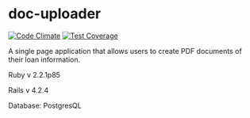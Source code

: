# doc-uploader
[![Code Climate](https://codeclimate.com/github/dianpan/doc-uploader/badges/gpa.svg)](https://codeclimate.com/github/dianpan/doc-uploader)
[![Test Coverage](https://codeclimate.com/github/dianpan/doc-uploader/badges/coverage.svg)](https://codeclimate.com/github/dianpan/doc-uploader/coverage)

A single page application that allows users to create PDF documents of their loan information.

Ruby v 2.2.1p85

Rails v 4.2.4

Database: PostgresQL



